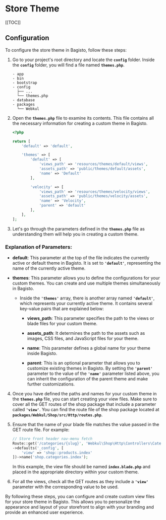 # Store Theme

[[TOC]]

## Configuration

To configure the store theme in Bagisto, follow these steps:

1. Go to your project's root directory and locate the **`config`** folder. Inside the **`config`** folder, you will find a file named **`themes.php`**.

    ```
    - app
    - bin
    - bootstrap
    - config
      ├── ...
      └── themes.php
    - database
    - packages
      └── Webkul
    ```

2. Open the **`themes.php`** file to examine its contents. This file contains all the necessary information for creating a custom theme in Bagisto.

    ```php
    <?php

    return [
        'default' => 'default',

        'themes' => [
            'default' => [
                'views_path' => 'resources/themes/default/views',
                'assets_path' => 'public/themes/default/assets',
                'name' => 'Default'
            ],

            'velocity' => [
                'views_path' => 'resources/themes/velocity/views',
                'assets_path' => 'public/themes/velocity/assets',
                'name' => 'Velocity',
                'parent' => 'default'
            ],
        ],
    ];
    ```

3. Let's go through the parameters defined in the **`themes.php`** file as understanding them will help you in creating a custom theme.

### Explanation of Parameters:

- **default**: This parameter at the top of the file indicates the currently active or default theme in Bagisto. It is set to **`'default'`**, representing the name of the currently active theme.

- **themes**: This parameter allows you to define the configurations for your custom themes. You can create and use multiple themes simultaneously in Bagisto.

    - Inside the **`'themes'`** array, there is another array named **`'default'`**, which represents your currently active theme. It contains several key-value pairs that are explained below:

        - **views_path**: This parameter specifies the path to the views or blade files for your custom theme.

        - **assets_path**: It determines the path to the assets such as images, CSS files, and JavaScript files for your theme.

        - **name**: This parameter defines a global name for your theme inside Bagisto.

        - **parent**: This is an optional parameter that allows you to customize existing themes in Bagisto. By setting the **`'parent'`** parameter to the value of the **`'name'`** parameter listed above, you can inherit the configuration of the parent theme and make further customizations.

4. Once you have defined the paths and names for your custom theme in the **`themes.php`** file, you can start creating your view files. Make sure to cover all the GET routes of the shop package that include a parameter called **`'view'`**. You can find the route file of the shop package located at **`packages/Webkul/Shop/src/Http/routes.php`**.

5. Ensure that the name of your blade file matches the value passed in the GET route file. For example:

    ```php
    // Store front header nav-menu fetch
    Route::get('/categories/{slug}', 'Webkul\Shop\Http\Controllers\CategoryController@index')
    ->defaults('_config', [
        'view' => 'shop::products.index'
    ])->name('shop.categories.index');
    ```

    In this example, the view file should be named **`index.blade.php`** and placed in the appropriate directory within your custom theme.

6. For all the views, check all the GET routes as they include a **`'view'`** parameter with the corresponding value to be used.

By following these steps, you can configure and create custom view files for your store theme in Bagisto. This allows you to personalize the appearance and layout of your storefront to align with your branding and provide an enhanced user experience.